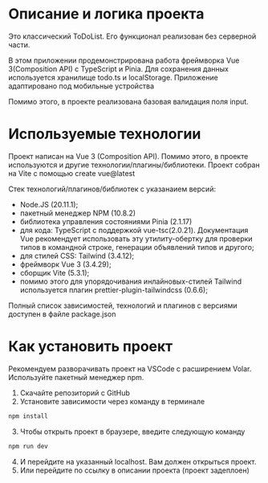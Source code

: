 # Описание и логика проекта

Это классический ToDoList. Его функционал реализован без серверной части.

В этом приложении продемонстрирована работа фреймворка Vue 3(Composition API) с TypeScript и Pinia. Для сохранения данных используется хранилище todo.ts и localStorage. Приложение адаптировано под мобильные устройства

Помимо этого, в проекте реализована базовая валидация поля input.

# Используемые технологии

Проект написан на Vue 3 (Composition API). Помимо этого, в проекте используются и другие технологии/плагины/библиотеки. Проект собран на Vite с помощью create vue@latest

Стек технологий/плагинов/библиотек с указанаием версий:

- Node.JS (20.11.1);
- пакетный менеджер NPM (10.8.2)
- библиотека управления состояниями Pinia (2.1.17)
- для кода: TypeScript с поддержкой vue-tsc(2.0.21). Документация Vue рекомендует использовать эту утилиту-обертку для проверки типов в командной строке, генерации объявлений типов и другого;
- для стилей CSS: Tailwind (3.4.12);
- фреймворк Vue 3 (3.4.29);
- сборщик Vite (5.3.1);
- помимо этого для упорядочивания инлайновых-стилей Tailwind используется плагин prettier-plugin-tailwindcss (0.6.6);

Полный список зависимостей, технологий и плагинов с версиями доступен в файле package.json

# Как установить проект

Рекомендуем разворачивать проект на VSCode с расширением Volar. Используйте пакетный менеджер npm.

1. Скачайте репозиторий с GitHub
2. Установите зависимости через команду в терминале

```sh
npm install
```

3. Чтобы открыть проект в браузере, введите следующую команду

```sh
npm run dev
```

4. И перейдите на указанный localhost. Вам должен открыться проект.
5. Или перейдите по ссылку в описании проекта (проект задеплоен)
